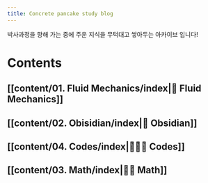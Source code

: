 ```yaml
---
title: Concrete pancake study blog
---
```

박사과정을 향해 가는 중에 주운 지식을 무턱대고 쌓아두는 아카이브 입니다!

# Contents

## [[content/01. Fluid Mechanics/index|🌊 Fluid Mechanics]]

## [[content/02. Obisidian/index|💎 Obsidian]]

## [[content/04. Codes/index|🧑🏻‍💻 Codes]]

## [[content/03. Math/index|✍🏻 Math]]
